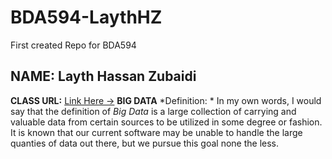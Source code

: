 # BDA594-LaythHZ
First created Repo for BDA594
## **NAME:** Layth Hassan Zubaidi
**CLASS URL:** [Link Here ->](https://sdsu.instructure.com/courses/79732)
**BIG DATA** *Definition: * In my own words, I would say that the definition of *Big Data* is a large collection of carrying and valuable data from certain sources to be utilized in some degree or fashion. It is known that our current software may be unable to handle the large quanties of data out there, but we pursue this goal none the less.
